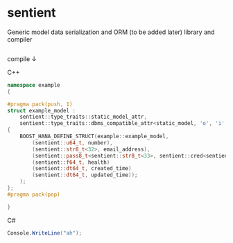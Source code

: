 # sentient

Generic model data serialization and ORM (to be added later) library and compiler

```TOML

```

compile ↓

C++

```C++
namespace example
{

#pragma pack(push, 1)
struct example_model :
    sentient::type_traits::static_model_attr,
    sentient::type_traits::dbms_compatible_attr<static_model, 'o', 'i', 'o', 'i', '\0'>
{
    BOOST_HANA_DEFINE_STRUCT(example::example_model,
        (sentient::u64_t, number),
        (sentient::str8_t<32>, email_address),
        (sentient::pass8_t<sentient::str8_t<33>, sentient::cred<sentient::sha_256>, password),
        (sentient::f64_t, health)
        (sentient::dt64_t, created_time)
        (sentient::dt64_t, updated_time));
    );
};
#pragma pack(pop)

}
```

C#

```C#
Console.WriteLine("ah");
```